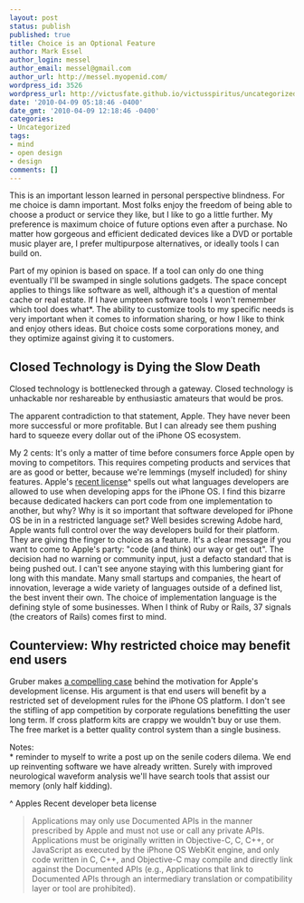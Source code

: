```yaml
---
layout: post
status: publish
published: true
title: Choice is an Optional Feature
author: Mark Essel
author_login: messel
author_email: messel@gmail.com
author_url: http://messel.myopenid.com/
wordpress_id: 3526
wordpress_url: http://victusfate.github.io/victusspiritus/uncategorized/2010/04/09/choice-is-an-optional-feature/
date: '2010-04-09 05:18:46 -0400'
date_gmt: '2010-04-09 12:18:46 -0400'
categories:
- Uncategorized
tags:
- mind
- open design
- design
comments: []
---
```

<p>This is an important lesson learned in personal perspective blindness. For me choice is damn important. Most folks enjoy the freedom of being able to choose a product or service they like, but I like to go a little further. My preference is maximum choice of future options even after a purchase. No matter how gorgeous and efficient dedicated devices like a DVD or portable music player are, I prefer multipurpose alternatives, or ideally tools I can build on.</p>
<p>Part of my opinion is based on space. If a tool can only do one thing eventually I'll be swamped in single solutions gadgets. The space concept applies to things like software as well, although it's a question of mental cache or real estate. If I have umpteen software tools I won't remember which tool does what*. The ability to customize tools to my specific needs is very important when it comes to information sharing, or how I like to think and enjoy others ideas. But choice costs some corporations money, and they optimize against giving it to customers.</p>
<h2>Closed Technology is Dying the Slow Death</h2>
<p>Closed technology is bottlenecked through a gateway. Closed technology is unhackable nor reshareable by enthusiastic amateurs that would be pros.</p>
<p>The apparent contradiction to that statement, Apple. They have never been more successful or more profitable. But I can already see them pushing hard to squeeze every dollar out of the iPhone OS ecosystem.</p>
<p>My 2 cents: It's only a matter of time before consumers force Apple open by moving to competitors. This requires competing products and services that are as good or better, because we're lemmings (myself included) for shiny features. Apple's <a href="http://thenextweb.com/mobile/2010/04/08/iphone-os-40-sdk-closes-door-flash-compiled-apps/">recent license</a>^ spells out what languages developers are allowed to use when developing apps for the iPhone OS. I find this bizarre because dedicated hackers can port code from one implementation to another, but why? Why is it so important that software developed for iPhone OS be in in a restricted language set? Well besides screwing Adobe hard, Apple wants full control over the way developers build for their platform. They are giving the finger to choice as a feature. It's a clear message if you want to come to Apple's party: "code (and think) our way or get out". The decision had no warning or community input, just a defacto standard that is being pushed out. I can't see anyone staying with this lumbering giant for long with this mandate. Many small startups and companies, the heart of innovation, leverage a wide variety of languages outside of a defined list, the best invent their own. The choice of implementation language is the defining style of some businesses. When I think of Ruby or Rails, 37 signals (the creators of Rails) comes first to mind.</p>
<h2>Counterview: Why restricted choice may benefit end users</h2>
<p>Gruber makes <a href="http://daringfireball.net/2010/04/why_apple_changed_section_331">a compelling case</a> behind the motivation for Apple's development license. His argument is that end users will benefit by a restricted set of development rules for the iPhone OS platform. I don't see the stifling of app competition by corporate regulations benefitting the user long term. If cross platform kits are crappy we wouldn't buy or use them. The free market is a better quality control system than a single business.</p>
<p>Notes:<br />
* reminder to myself to write a post up on the senile coders dilema. We end up reinventing software we have already written. Surely with improved neurological waveform analysis we'll have search tools that assist our memory (only half kidding).</p>
<p>^ Apples Recent developer beta license</p>
<blockquote><p>Applications may only use Documented APIs in the manner prescribed by Apple and must not use or call any private APIs. Applications must be originally written in Objective-C, C, C++, or JavaScript as executed by the iPhone OS WebKit engine, and only code written in C, C++, and Objective-C may compile and directly link against the Documented APIs (e.g., Applications that link to Documented APIs through an intermediary translation or compatibility layer or tool are prohibited).</p></blockquote>
</h2>

